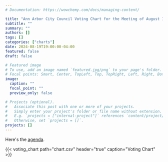 ```yaml
---
# Documentation: https://wowchemy.com/docs/managing-content/

title: "Ann Arbor City Council Voting Chart for the Meeting of August 19, 2024"
subtitle: ""
summary: ""
authors: []
tags: []
categories: ["charts"]
date: 2024-08-19T19:00:00-04:00
featured: false
draft: false

# Featured image
# To use, add an image named `featured.jpg/png` to your page's folder.
# Focal points: Smart, Center, TopLeft, Top, TopRight, Left, Right, BottomLeft, Bottom, BottomRight.
image:
  caption: ""
  focal_point: ""
  preview_only: false

# Projects (optional).
#   Associate this post with one or more of your projects.
#   Simply enter your project's folder or file name without extension.
#   E.g. `projects = ["internal-project"]` references `content/project/deep-learning/index.md`.
#   Otherwise, set `projects = []`.
projects: []
---
```


Here's the [agenda](https://a2gov.legistar.com/MeetingDetail.aspx?ID=1141280&GUID=D9F90847-E0B9-4D20-9067-F3573B8574C8). 

{{< voting_chart path="chart.csv" header="true" caption="Voting Chart" >}}
